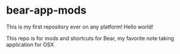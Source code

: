 # bear-app-mods
This is my first repository ever on any platform! Hello world!

This repo is for mods and shortcuts for Bear, my favorite note taking application for OSX
